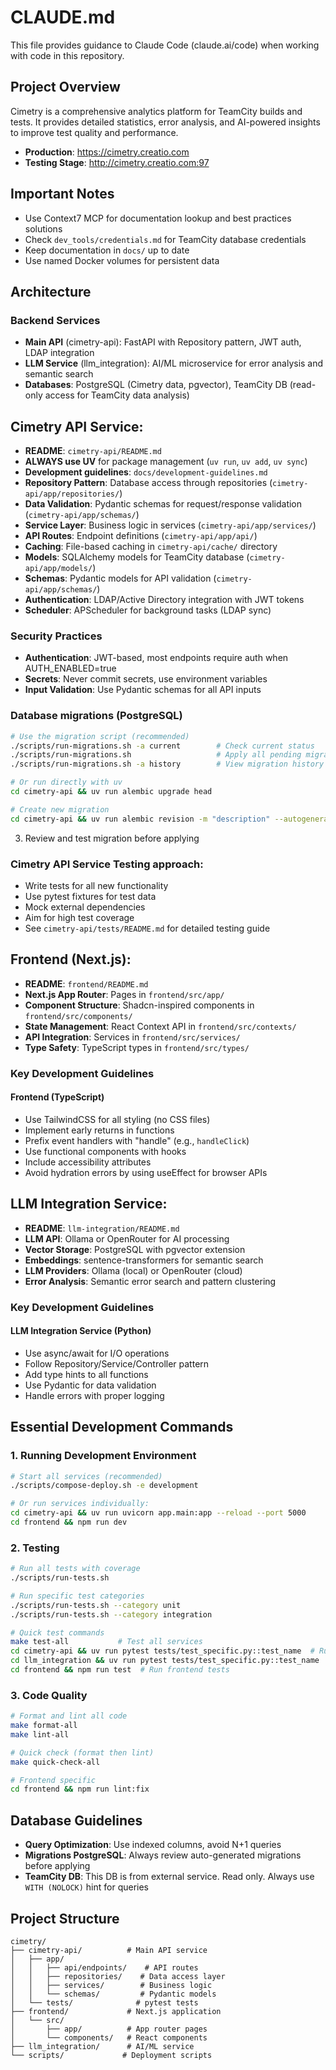 # CLAUDE.md

This file provides guidance to Claude Code (claude.ai/code) when working with code in this repository.

## Project Overview

Cimetry is a comprehensive analytics platform for TeamCity builds and tests. It provides detailed statistics, error analysis, and AI-powered insights to improve test quality and performance.

- **Production**: https://cimetry.creatio.com
- **Testing Stage**: http://cimetry.creatio.com:97

## Important Notes

- Use Context7 MCP for documentation lookup and best practices solutions
- Check `dev_tools/credentials.md` for TeamCity database credentials
- Keep documentation in `docs/` up to date
- Use named Docker volumes for persistent data

## Architecture

### Backend Services

- **Main API** (cimetry-api): FastAPI with Repository pattern, JWT auth, LDAP integration
- **LLM Service** (llm_integration): AI/ML microservice for error analysis and semantic search
- **Databases**: PostgreSQL (Cimetry data, pgvector), TeamCity DB (read-only access for TeamCity data analysis)

## Cimetry API Service:

- **README**: `cimetry-api/README.md`
- **ALWAYS use UV** for package management (`uv run`, `uv add`, `uv sync`)
- **Development guidelines**: `docs/development-guidelines.md`
- **Repository Pattern**: Database access through repositories (`cimetry-api/app/repositories/`)
- **Data Validation**: Pydantic schemas for request/response validation (`cimetry-api/app/schemas/`)
- **Service Layer**: Business logic in services (`cimetry-api/app/services/`)
- **API Routes**: Endpoint definitions (`cimetry-api/app/api/`)
- **Caching**: File-based caching in `cimetry-api/cache/` directory
- **Models**: SQLAlchemy models for TeamCity database (`cimetry-api/app/models/`)
- **Schemas**: Pydantic models for API validation (`cimetry-api/app/schemas/`)
- **Authentication**: LDAP/Active Directory integration with JWT tokens
- **Scheduler**: APScheduler for background tasks (LDAP sync)

### Security Practices

- **Authentication**: JWT-based, most endpoints require auth when AUTH_ENABLED=true
- **Secrets**: Never commit secrets, use environment variables
- **Input Validation**: Use Pydantic schemas for all API inputs

### Database migrations (PostgreSQL)

```bash
# Use the migration script (recommended)
./scripts/run-migrations.sh -a current        # Check current status
./scripts/run-migrations.sh                   # Apply all pending migrations
./scripts/run-migrations.sh -a history        # View migration history

# Or run directly with uv
cd cimetry-api && uv run alembic upgrade head

# Create new migration
cd cimetry-api && uv run alembic revision -m "description" --autogenerate
```

3. Review and test migration before applying

### Cimetry API Service Testing approach:

- Write tests for all new functionality
- Use pytest fixtures for test data
- Mock external dependencies
- Aim for high test coverage
- See `cimetry-api/tests/README.md` for detailed testing guide

## Frontend (Next.js):

- **README**: `frontend/README.md`
- **Next.js App Router**: Pages in `frontend/src/app/`
- **Component Structure**: Shadcn-inspired components in `frontend/src/components/`
- **State Management**: React Context API in `frontend/src/contexts/`
- **API Integration**: Services in `frontend/src/services/`
- **Type Safety**: TypeScript types in `frontend/src/types/`

### Key Development Guidelines

#### Frontend (TypeScript)

- Use TailwindCSS for all styling (no CSS files)
- Implement early returns in functions
- Prefix event handlers with "handle" (e.g., `handleClick`)
- Use functional components with hooks
- Include accessibility attributes
- Avoid hydration errors by using useEffect for browser APIs

## LLM Integration Service:

- **README**: `llm-integration/README.md`
- **LLM API**: Ollama or OpenRouter for AI processing
- **Vector Storage**: PostgreSQL with pgvector extension
- **Embeddings**: sentence-transformers for semantic search
- **LLM Providers**: Ollama (local) or OpenRouter (cloud)
- **Error Analysis**: Semantic error search and pattern clustering

### Key Development Guidelines

#### LLM Integration Service (Python)

- Use async/await for I/O operations
- Follow Repository/Service/Controller pattern
- Add type hints to all functions
- Use Pydantic for data validation
- Handle errors with proper logging

## Essential Development Commands

### 1. Running Development Environment

```bash
# Start all services (recommended)
./scripts/compose-deploy.sh -e development

# Or run services individually:
cd cimetry-api && uv run uvicorn app.main:app --reload --port 5000
cd frontend && npm run dev
```

### 2. Testing

```bash
# Run all tests with coverage
./scripts/run-tests.sh

# Run specific test categories
./scripts/run-tests.sh --category unit
./scripts/run-tests.sh --category integration

# Quick test commands
make test-all           # Test all services
cd cimetry-api && uv run pytest tests/test_specific.py::test_name  # Run single test
cd llm_integration && uv run pytest tests/test_specific.py::test_name  # Run single test in LLM service
cd frontend && npm run test  # Run frontend tests
```

### 3. Code Quality

```bash
# Format and lint all code
make format-all
make lint-all

# Quick check (format then lint)
make quick-check-all

# Frontend specific
cd frontend && npm run lint:fix
```

## Database Guidelines

- **Query Optimization**: Use indexed columns, avoid N+1 queries
- **Migrations PostgreSQL**: Always review auto-generated migrations before applying
- **TeamCity DB**: This DB is from external service. Read only. Always use `WITH (NOLOCK)` hint for queries

## Project Structure

```
cimetry/
├── cimetry-api/          # Main API service
│   ├── app/
│   │   ├── api/endpoints/    # API routes
│   │   ├── repositories/    # Data access layer
│   │   ├── services/        # Business logic
│   │   └── schemas/         # Pydantic models
│   └── tests/              # pytest tests
├── frontend/             # Next.js application
│   └── src/
│       ├── app/          # App router pages
│       └── components/   # React components
├── llm_integration/      # AI/ML service
└── scripts/             # Deployment scripts
```
